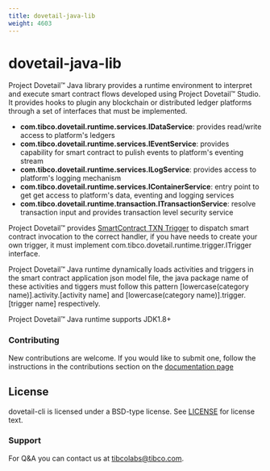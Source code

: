 ```yaml
---
title: dovetail-java-lib
weight: 4603
---
```

# dovetail-java-lib

Project Dovetail™ Java library provides a runtime environment to interpret and execute smart contract flows developed using Project Dovetail™ Studio. It provides hooks to plugin any blockchain or distributed ledger platforms through a set of interfaces that must be implemented.

- **com.tibco.dovetail.runtime.services.IDataService**: provides read/write access to platform's ledgers 
- **com.tibco.dovetail.runtime.services.IEventService**: provides capability for smart contract to pulish events to platform's eventing stream
- **com.tibco.dovetail.runtime.services.ILogService**: provides access to platform's logging mechanism
- **com.tibco.dovetail.runtime.services.IContainerService**: entry point to get get access to platform's data, eventing and logging services
- **com.tibco.dovetail.runtime.transaction.ITransactionService**: resolve transaction input and provides transaction level security service

Project Dovetail™ provides [SmartContract TXN Trigger](https://github.com/TIBCOSoftware/dovetail-contrib/tree/master/SmartContract/trigger/transaction) to dispatch smart contract invocation to the correct handler, if you have needs to create your own trigger, it must implement com.tibco.dovetail.runtime.trigger.ITrigger interface.

Project Dovetail™ Java runtime dynamically loads activities and triggers in the smart contract application json model file, the java package name of these activities and tiggers must follow this pattern [lowercase(category name)].activity.[activity name] and [lowercase(category name)].trigger.[trigger name] respectively.

Project Dovetail™ Java runtime supports JDK1.8+


### Contributing

New contributions are welcome. If you would like to submit one, follow the instructions in the contributions section on the [documentation page](https://tibcosoftware.github.io/dovetail/contributing/contributing/)

## License
dovetail-cli is licensed under a BSD-type license. See [LICENSE](https://github.com/TIBCOSoftware/dovetail-java-lib/blob/master/LICENSE) for license text.

### Support
For Q&A you can contact us at tibcolabs@tibco.com.



